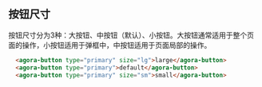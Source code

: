## 按钮尺寸

按钮尺寸分为3种：大按钮、中按钮（默认）、小按钮。大按钮通常适用于整个页面的操作，小按钮适用于弹框中，中按钮适用于页面局部的操作。

```html
  <agora-button type="primary" size="lg">large</agora-button>
  <agora-button type="primary">default</agora-button>
  <agora-button type="primary" size="sm">small</agora-button>
```
